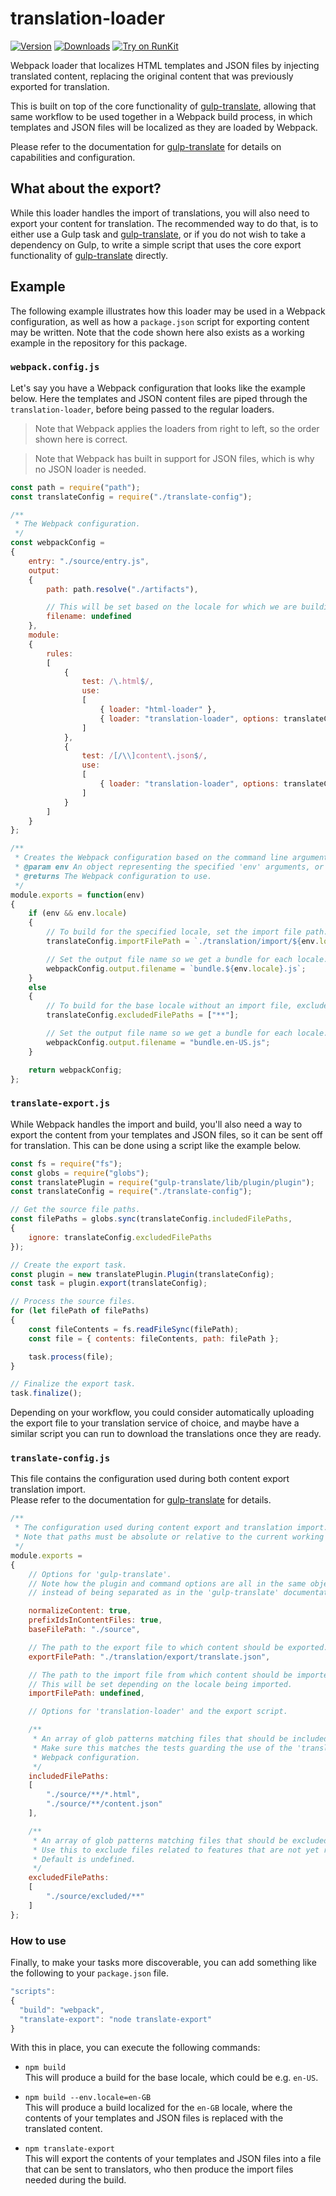 ﻿translation-loader
==================

[![Version](https://img.shields.io/npm/v/translation-loader.svg)](https://www.npmjs.org/package/translation-loader)
[![Downloads](https://img.shields.io/npm/dm/translation-loader.svg)](https://www.npmjs.com/package/translation-loader)
[![Try on RunKit](https://badge.runkitcdn.com/translation-loader.svg)](https://runkit.com/npm/translation-loader)

Webpack loader that localizes HTML templates and JSON files by injecting translated content, replacing the original content that was previously exported for translation.

This is built on top of the core functionality of [gulp-translate](https://www.npmjs.com/package/gulp-translate), allowing that same workflow to be used together in a Webpack build process, in which templates and JSON files will be localized as they are loaded by Webpack.

Please refer to the documentation for [gulp-translate](https://www.npmjs.com/package/gulp-translate) for details on capabilities and configuration.

## What about the export?

While this loader handles the import of translations, you will also need to export your content for translation. The recommended way to do that, is to either use a Gulp task and [gulp-translate](https://www.npmjs.com/package/gulp-translate), or if you do not wish to take a dependency on Gulp, to write a simple script that uses the core export functionality of [gulp-translate](https://www.npmjs.com/package/gulp-translate) directly.

## Example

The following example illustrates how this loader may be used in a Webpack configuration, as well as how a `package.json` script for exporting content may be written. Note that the code shown here also exists as a working example in the repository for this package.

### `webpack.config.js`

Let's say you have a Webpack configuration that looks like the example below. Here the templates and JSON content files are piped through the `translation-loader`, before being passed to the regular loaders.

> Note that Webpack applies the loaders from right to left, so the order shown here is correct.

> Note that Webpack has built in support for JSON files, which is why no JSON loader is needed.

```javascript
const path = require("path");
const translateConfig = require("./translate-config");

/**
 * The Webpack configuration.
 */
const webpackConfig =
{
    entry: "./source/entry.js",
    output:
    {
        path: path.resolve("./artifacts"),

        // This will be set based on the locale for which we are building.
        filename: undefined
    },
    module:
    {
        rules:
        [
            {
                test: /\.html$/,
                use:
                [
                    { loader: "html-loader" },
                    { loader: "translation-loader", options: translateConfig }
                ]
            },
            {
                test: /[/\\]content\.json$/,
                use:
                [
                    { loader: "translation-loader", options: translateConfig }
                ]
            }
        ]
    }
};

/**
 * Creates the Webpack configuration based on the command line arguments.
 * @param env An object representing the specified 'env' arguments, or undefined.
 * @returns The Webpack configuration to use.
 */
module.exports = function(env)
{
    if (env && env.locale)
    {
        // To build for the specified locale, set the import file path.
        translateConfig.importFilePath = `./translation/import/${env.locale}.json`;

        // Set the output file name so we get a bundle for each locale.
        webpackConfig.output.filename = `bundle.${env.locale}.js`;
    }
    else
    {
        // To build for the base locale without an import file, exclude all files.
        translateConfig.excludedFilePaths = ["**"];

        // Set the output file name so we get a bundle for each locale.
        webpackConfig.output.filename = "bundle.en-US.js";
    }

    return webpackConfig;
};
```

### `translate-export.js`

While Webpack handles the import and build, you'll also need a way to export the content from your templates and JSON files, so it can be sent off for translation. This can be done using a script like the example below.

```javascript
const fs = require("fs");
const globs = require("globs");
const translatePlugin = require("gulp-translate/lib/plugin/plugin");
const translateConfig = require("./translate-config");

// Get the source file paths.
const filePaths = globs.sync(translateConfig.includedFilePaths,
{
    ignore: translateConfig.excludedFilePaths
});

// Create the export task.
const plugin = new translatePlugin.Plugin(translateConfig);
const task = plugin.export(translateConfig);

// Process the source files.
for (let filePath of filePaths)
{
    const fileContents = fs.readFileSync(filePath);
    const file = { contents: fileContents, path: filePath };

    task.process(file);
}

// Finalize the export task.
task.finalize();
```

Depending on your workflow, you could consider automatically uploading the export file to your translation service of choice, and maybe have a similar script you can run to download the translations once they are ready.

### `translate-config.js`

This file contains the configuration used during both content export translation import.<br>
Please refer to the documentation for [gulp-translate](https://www.npmjs.com/package/gulp-translate) for details.

```javascript
/**
 * The configuration used during content export and translation import.
 * Note that paths must be absolute or relative to the current working directory.
 */
module.exports =
{
    // Options for 'gulp-translate'.
    // Note how the plugin and command options are all in the same object,
    // instead of being separated as in the 'gulp-translate' documentation.

    normalizeContent: true,
    prefixIdsInContentFiles: true,
    baseFilePath: "./source",

    // The path to the export file to which content should be exported.
    exportFilePath: "./translation/export/translate.json",

    // The path to the import file from which content should be imported.
    // This will be set depending on the locale being imported.
    importFilePath: undefined,

    // Options for 'translation-loader' and the export script.

    /**
     * An array of glob patterns matching files that should be included in the export.
     * Make sure this matches the tests guarding the use of the 'translation-loader' in your
     * Webpack configuration.
     */
    includedFilePaths:
    [
        "./source/**/*.html",
        "./source/**/content.json"
    ],

    /**
     * An array of glob patterns matching files that should be excluded from import and export.
     * Use this to exclude files related to features that are not yet ready for translation.
     * Default is undefined.
     */
    excludedFilePaths:
    [
        "./source/excluded/**"
    ]
};
```

### How to use

Finally, to make your tasks more discoverable, you can add something like the following to your `package.json` file.

```js
"scripts":
{
  "build": "webpack",
  "translate-export": "node translate-export"
}
```

With this in place, you can execute the following commands:

* `npm build`<br>
  This will produce a build for the base locale, which could be e.g. `en-US`.

* `npm build --env.locale=en-GB`<br>
  This will produce a build localized for the `en-GB` locale, where the contents of your templates and JSON files is replaced with the translated content.

* `npm translate-export`<br>
  This will export the contents of your templates and JSON files into a file that can be sent to translators, who then produce the import files needed during the build.
